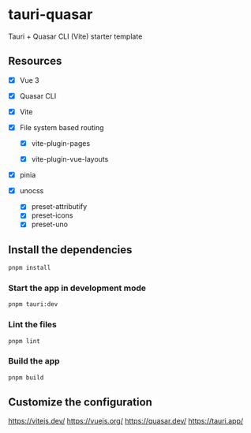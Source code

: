 

#  tauri-quasar

Tauri  + Quasar CLI (Vite) starter template

## Resources

- [x] Vue 3
- [x] Quasar CLI
- [x] Vite
- [x] File system based routing

  - [x] vite-plugin-pages

  - [x] vite-plugin-vue-layouts
- [x]  pinia
- [x] unocss
  - [x]  preset-attributify
  - [x]  preset-icons
  - [x]  preset-uno

## Install the dependencies
```bash
pnpm install
```

### Start the app in development mode
```bash
pnpm tauri:dev
```


### Lint the files
```bash
pnpm lint
```

### Build the app
```bash
pnpm build
```

## Customize the configuration

https://vitejs.dev/
https://vuejs.org/
https://quasar.dev/
https://tauri.app/